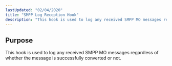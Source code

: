 ```yaml
---
lastUpdated: "02/04/2020"
title: "SMPP Log Reception Hook"
description: "This hook is used to log any received SMPP MO messages regardless of whether the message is successfully converted or not..."
---
```



## <a name="SMPPLogReceptionHook.purpose"></a> Purpose

This hook is used to log any received SMPP MO messages regardless of whether the message is successfully converted or not.